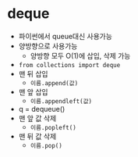 # deque

- 파이썬에서 queue대신 사용가능
- 양방향으로 사용가능
  - 양방향 모두 O(1)에 삽입, 삭제 가능
- `from collections import deque`
- 맨 뒤 삽입
  - `이름.append(값)`
- 맨 앞 삽입
  - `이름.appendleft(값)`
- q = dequeue()
- 맨 앞 값 삭제
  - `이름.popleft()`
- 맨 뒤 값 삭제
  - `이름.pop()`